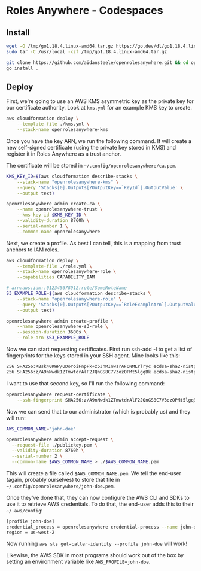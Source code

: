 # Roles Anywhere - Codespaces

## Install

```bash
wget -O /tmp/go1.18.4.linux-amd64.tar.gz https://go.dev/dl/go1.18.4.linux-amd64.tar.gz
sudo tar -C /usr/local -xzf /tmp/go1.18.4.linux-amd64.tar.gz

git clone https://github.com/aidansteele/openrolesanywhere.git && cd openrolesanywhere/cmd/openrolesanywhere
go install .
```

## Deploy

First, we're going to use an AWS KMS asymmetric key as the private key for our certificate authority. Look at `kms.yml` for an example KMS key to create.

```bash
aws cloudformation deploy \
    --template-file ./kms.yml \
    --stack-name openrolesanywhere-kms
```

Once you have the key ARN, we run the following command. It will create a new self-signed certificate (using the private key stored in KMS) and register it in Roles Anywhere as a trust anchor. 

The certificate will be stored in `~/.config/openrolesanywhere/ca.pem`.

```bash
KMS_KEY_ID=$(aws cloudformation describe-stacks \
    --stack-name "openrolesanywhere-kms" \
    --query 'Stacks[0].Outputs[?OutputKey==`KeyId`].OutputValue' \
    --output text)

openrolesanywhere admin create-ca \
    --name openrolesanywhere-trust \
    --kms-key-id $KMS_KEY_ID \
    --validity-duration 8760h \
    --serial-number 1 \
    --common-name openrolesanywhere
```

Next, we create a profile. As best I can tell, this is a mapping from trust anchors to IAM roles.

```bash
aws cloudformation deploy \
    --template-file ./role.yml \
    --stack-name openrolesanywhere-role \
    --capabilities CAPABILITY_IAM

# arn:aws:iam::012345678912:role/SomeRoleName
S3_EXAMPLE_ROLE=$(aws cloudformation describe-stacks \
    --stack-name "openrolesanywhere-role" \
    --query 'Stacks[0].Outputs[?OutputKey==`RoleExampleArn`].OutputValue' \
    --output text)

openrolesanywhere admin create-profile \
    --name openrolesanywhere-s3-role \
    --session-duration 3600s \
    --role-arn $S3_EXAMPLE_ROLE
```

Now we can start requesting certificates. First run ssh-add -l to get a list of fingerprints for the keys stored in your SSH agent. Mine looks like this:

```bash
256 SHA256:KBsk40KWP/UDoYoiFnpFk+z5JnMInwsrAFONMLrlryc ecdsa-sha2-nistp256 (ECDSA)
256 SHA256:z/A9nNwdk1ZTmwtdrAlF2JQnGS8C7V3ozOPMt5lgqBk ecdsa-sha2-nistp256 (ECDSA)
```

I want to use that second key, so I'll run the following command:

```bash
openrolesanywhere request-certificate \
    --ssh-fingerprint SHA256:z/A9nNwdk1ZTmwtdrAlF2JQnGS8C7V3ozOPMt5lgqBk > ./publickey.pem
```

Now we can send that to our administrator (which is probably us) and they will run:

```bash
AWS_COMMON_NAME="john-doe"

openrolesanywhere admin accept-request \
  --request-file ./publickey.pem \
  --validity-duration 8760h \
  --serial-number 2 \
  --common-name $AWS_COMMON_NAME > ./$AWS_COMMON_NAME.pem
```

This will create a file called `$AWS_COMMON_NAME.pem`. We tell the end-user (again, probably ourselves) to store that file in `~/.config/openrolesanywhere/john-doe.pem`. 

Once they've done that, they can now configure the AWS CLI and SDKs to use it to retrieve AWS credentials. To do that, the end-user adds this to their `~/.aws/config`:

```bash
[profile john-doe]
credential_process = openrolesanywhere credential-process --name john-doe --role-arn arn:aws:iam::012345678912:role/SomeRoleName
region = us-west-2
```

Now running `aws sts get-caller-identity --profile john-doe` will work!

Likewise, the AWS SDK in most programs should work out of the box by setting an environment variable like `AWS_PROFILE=john-doe`.
